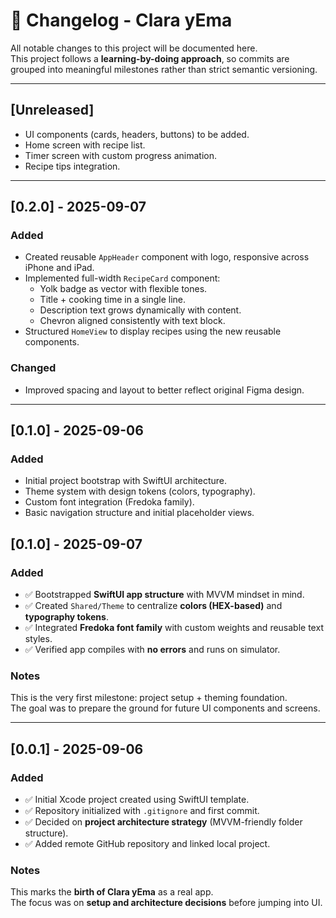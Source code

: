 # 📓 Changelog - Clara yEma

All notable changes to this project will be documented here.  
This project follows a **learning-by-doing approach**, so commits are grouped into meaningful milestones rather than strict semantic versioning.

---

## [Unreleased]
- UI components (cards, headers, buttons) to be added.
- Home screen with recipe list.
- Timer screen with custom progress animation.
- Recipe tips integration.

---
## [0.2.0] - 2025-09-07
### Added
- Created reusable `AppHeader` component with logo, responsive across iPhone and iPad.
- Implemented full-width `RecipeCard` component:
  - Yolk badge as vector with flexible tones.
  - Title + cooking time in a single line.
  - Description text grows dynamically with content.
  - Chevron aligned consistently with text block.
- Structured `HomeView` to display recipes using the new reusable components.

### Changed
- Improved spacing and layout to better reflect original Figma design.

---

## [0.1.0] - 2025-09-06
### Added
- Initial project bootstrap with SwiftUI architecture.
- Theme system with design tokens (colors, typography).
- Custom font integration (Fredoka family).
- Basic navigation structure and initial placeholder views.

## [0.1.0] - 2025-09-07
### Added
- ✅ Bootstrapped **SwiftUI app structure** with MVVM mindset in mind.
- ✅ Created `Shared/Theme` to centralize **colors (HEX-based)** and **typography tokens**.
- ✅ Integrated **Fredoka font family** with custom weights and reusable text styles.
- ✅ Verified app compiles with **no errors** and runs on simulator.

### Notes
This is the very first milestone: project setup + theming foundation.  
The goal was to prepare the ground for future UI components and screens.

---

## [0.0.1] - 2025-09-06
### Added
- ✅ Initial Xcode project created using SwiftUI template.
- ✅ Repository initialized with `.gitignore` and first commit.
- ✅ Decided on **project architecture strategy** (MVVM-friendly folder structure).
- ✅ Added remote GitHub repository and linked local project.

### Notes
This marks the **birth of Clara yEma** as a real app.  
The focus was on **setup and architecture decisions** before jumping into UI.
